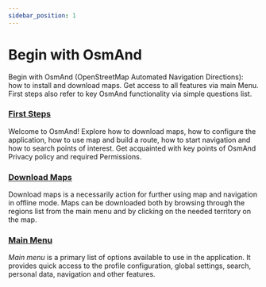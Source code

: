 ```yaml
---
sidebar_position: 1
---
```


# Begin with OsmAnd

Begin with OsmAnd (OpenStreetMap Automated Navigation Directions): how to install and download maps. Get access to all features via main Menu. First steps also refer to key OsmAnd functionality via simple questions list.

### [First Steps](./first-steps.md)

Welcome to OsmAnd! Explore how to download maps, how to configure the application, how to use map and build a route, how to start navigation and how to search points of interest. Get acquainted with key points of OsmAnd Privacy policy and required Permissions.

### [Download Maps](./download-maps.md)

Download maps is a necessarily action for further using map and navigation in offline mode. Maps can be downloaded both by browsing through the regions list from the main menu and by clicking on the needed territory on the map.

### [Main Menu](./main-menu.md)

*Main menu* is a primary list of options available to use in the application. It provides quick access to the profile configuration, global settings, search, personal data, navigation and other features.
